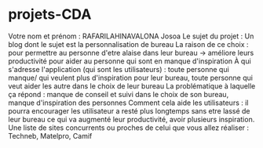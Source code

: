 # projets-CDA
Votre nom et prénom :  RAFARILAHINAVALONA Josoa
Le sujet du projet : Un blog dont le sujet est la personnalisation de bureau
La raison de ce choix :  pour permettre au personne d'etre alaise dans leur bureau -> améliore leurs productivité pour aider au personne qui sont en manque d'inspiration
À qui s'adresse l'application (qui sont les utilisateurs) :  toute personne qui manque/ qui veulent plus d'inspiration pour leur bureau, toute personne qui veut aider les autre dans le choix de leur bureau
La problématique à laquelle ça répond : manque de conseil et suivi dans le choix de son bureau, manque d'inspiration des personnes
Comment cela aide les utilisateurs : il pourra encourager les utilisateur a resté plus longtemps sans etre lassé de leur bureau ce qui va augmenté leur productivité, avoir plusieurs inspiration.
Une liste de sites concurrents ou proches de celui que vous allez réaliser : Techneb, Matelpro, Camif
